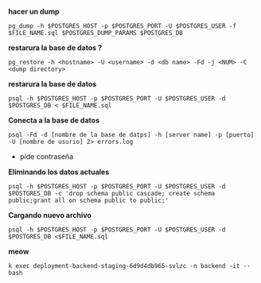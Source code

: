 **hacer un dump**

```
pg_dump -h $POSTGRES_HOST -p $POSTGRES_PORT -U $POSTGRES_USER -f $FILE_NAME.sql $POSTGRES_DUMP_PARAMS $POSTGRES_DB

```

**restarura la base de datos ?**
```
pg_restore -h <hostname> -U <username> -d <db name> -Fd -j <NUM> -C <dump directory>

```

**restarura la base de datos**
```
psql -h $POSTGRES_HOST -p $POSTGRES_PORT -U $POSTGRES_USER -d $POSTGRES_DB < $FILE_NAME.sql  

```



**Conecta a la base de datos**
```
psql -Fd -d [nombre de la base de datps] -h [server name] -p [puerto] -U [nombre de usurio] 2> errors.log
```
- pide contraseña 
  




**Eliminando los datos actuales**

```
psql -h $POSTGRES_HOST -p $POSTGRES_PORT -U $POSTGRES_USER -d $POSTGRES_DB -c 'drop schema public cascade; create schema public;grant all on schema public to public;'

```

**Cargando nuevo archivo**

```
psql -h $POSTGRES_HOST -p $POSTGRES_PORT -U $POSTGRES_USER -d $POSTGRES_DB <$FILE_NAME.sql

```

**meow**

```
k exec deployment-backend-staging-6d9d4db965-svlzc -n backend -it -- bash
```
